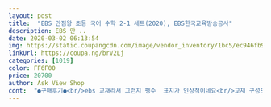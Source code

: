 ```yaml
---
layout: post 
title:  "EBS 만점왕 초등 국어 수학 2-1 세트(2020), EBS한국교육방송공사" 
description: EBS 만 ..
date: 2020-03-02 06:13:54 
img: https://static.coupangcdn.com/image/vendor_inventory/1bc5/ec946fb9cf5ac3a6d2aa49c03c8565562fd1a6c3b7eb7aefce0fdf118e70.jpg 
linkUrl: https://coupa.ng/brV2Lj 
categories: [1019] 
color: FF6F00 
price: 20700 
author: Ask View Shop 
cont:  "●구매후기●<br/>ebs 교재라서 그런지 펭수  표지가 인상적이네요<br/>교재 구성도 무난하고 일단 아이가 만족하며, 잘 사용하고 있어요<br/>귀여워서 일단 손이갑니다.<br/><br/>덕분에 즐겁게 잘 푸네요^^*<br/>사은품 가방은 영어학원 가방으로<br/>아이를 위해 구매했습니다.<br/> 온라인수업시 유용하네요.<br/><br/>앞으로도 좋은 교재 많이 나오면 좋겠네요~~<br/>오자마자 국어는 20페이지까지 풀고<br/>파일은 학교 준비물로 가져 간다고~~<br/>펭수가 인기는 진짜.<br/>.<br/><br/>" 
---
```

